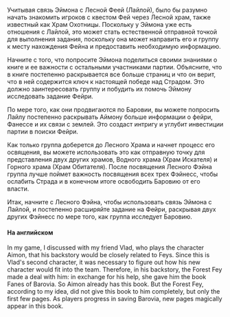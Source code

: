 Учитывая связь Эймона с Лесной Феей (Лайлой), было бы разумно начать знакомить игроков с квестом Фей через Лесной храм, также известный как Храм Охотницы. Поскольку у Эймона уже есть отношения с Лайлой, это может стать естественной отправной точкой для выполнения задания, поскольку она может направить его и группу к месту нахождения Фейна и предоставить необходимую информацию.

Начните с того, что попросите Эймона поделиться своими знаниями о книге и ее важности с остальными участниками партии. Объясните, что в книге постепенно раскрывается все больше страниц и что он верит, что в ней содержится ключ к настоящей победе над Страдом. Это должно заинтересовать группу и побудить их помочь Эймону исследовать задание Фейри.

По мере того, как они продвигаются по Баровии, вы можете попросить Лайлу постепенно раскрывать Аймону больше информации о фейри, Фанессе и их связи с землей. Это создаст интригу и углубит инвестиции партии в поиски Фейри.

Как только группа доберется до Лесного Храма и начнет процесс его освящения, вы можете использовать это как отправную точку для представления двух других храмов, Водного храма (Храм Искателя) и Горного храма (Храм Обитателя). После посвящения Лесного Фэйна группа лучше поймет важность посвящения всех трех Фэйнесс, чтобы ослабить Страда и в конечном итоге освободить Баровию от его власти.

Итак, начните с Лесного Фэйна, чтобы использовать связь Эймона с Лайлой, и постепенно расширяйте задание на Фейри, раскрывая двух других Фэйнесс по мере того, как группа исследует Баровию.

#### На английском

In my game, I discussed with my friend Vlad, who plays the character Aimon, that his backstory would be closely related to Feys. Since this is Vlad's second character, it was necessary to figure out how his new character would fit into the team. Therefore, in his backstory, the Forest Fey made a deal with him: in exchange for his help, she gave him the book Fanes of Barovia. So Aimon already has this book. But the Forest Fey, according to my idea, did not give this book to him completely, but only the first few pages. As players progress in saving Barovia, new pages magically appear in this book.